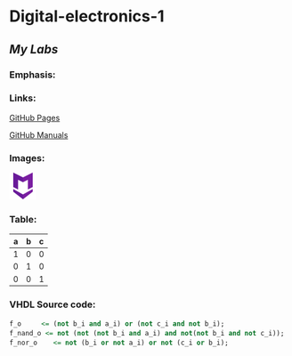 # Digital-electronics-1

## ***My Labs***

### Emphasis:

### Links:
[GitHub Pages](https://pages.github.com/)

[GitHub Manuals](https://medium.com/swlh/how-to-make-the-perfect-readme-md-on-github-92ed5771c061)

### Images:
![alt text](https://github.com/adam-p/markdown-here/raw/master/src/common/images/icon48.png "Logo Title Text 1")

### Table:
| **a** | **b** |**c** |
| :-: | :-: | :-: |
| 1 | 0 | 0 |
| 0 | 1 | 0 |
| 0 | 0 | 1 | 
### VHDL Source code:

```vhdl
f_o     <= (not b_i and a_i) or (not c_i and not b_i);
f_nand_o <= not (not (not b_i and a_i) and not(not b_i and not c_i)); 
f_nor_o    <= not (b_i or not a_i) or not (c_i or b_i);
```
